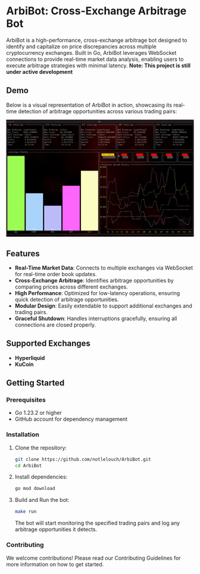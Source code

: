 # ArbiBot: Cross-Exchange Arbitrage Bot

ArbiBot is a high-performance, cross-exchange arbitrage bot designed to identify and capitalize on price discrepancies across multiple cryptocurrency exchanges. Built in Go, ArbiBot leverages WebSocket connections to provide real-time market data analysis, enabling users to execute arbitrage strategies with minimal latency. **Note: This project is still under active development**

## Demo
Below is a visual representation of ArbiBot in action, showcasing its real-time detection of arbitrage opportunities across various trading pairs:

![ArbiBot Demo](assets/demo.gif)


## Features

- **Real-Time Market Data**: Connects to multiple exchanges via WebSocket for real-time order book updates.
- **Cross-Exchange Arbitrage**: Identifies arbitrage opportunities by comparing prices across different exchanges.
- **High Performance**: Optimized for low-latency operations, ensuring quick detection of arbitrage opportunities.
- **Modular Design**: Easily extendable to support additional exchanges and trading pairs.
- **Graceful Shutdown**: Handles interruptions gracefully, ensuring all connections are closed properly.

## Supported Exchanges

- **Hyperliquid**
- **KuCoin**

## Getting Started

### Prerequisites

- Go 1.23.2 or higher
- GitHub account for dependency management

### Installation

1. Clone the repository:

   ```bash
   git clone https://github.com/notlelouch/ArbiBot.git
   cd ArbiBot
    ```
2. Install dependencies:

   ```bash
   go mod download
    ```
3. Build and Run the bot:

   ```bash
   make run
    ```
   The bot will start monitoring the specified trading pairs and log any arbitrage opportunities it detects.

### Contributing
We welcome contributions! Please read our Contributing Guidelines for more information on how to get started.
